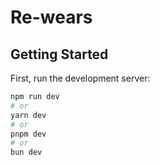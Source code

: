 # Re-wears

## Getting Started

First, run the development server:

```bash
npm run dev
# or
yarn dev
# or
pnpm dev
# or
bun dev
```